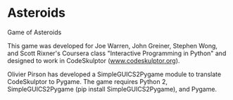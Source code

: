 # Asteroids
Game of Asteroids

This game was developed for Joe Warren, John Greiner, Stephen Wong, and Scott Rixner's Coursera class "Interactive Programming in Python" and designed to work in CodeSkulptor (www.codeskulptor.org).

Olivier Pirson has developed a SimpleGUICS2Pygame module to translate CodeSkulptor to Pygame. The game requires Python 2, SimpleGUICS2Pygame (pip install SimpleGUICS2Pygame), and Pygame.

